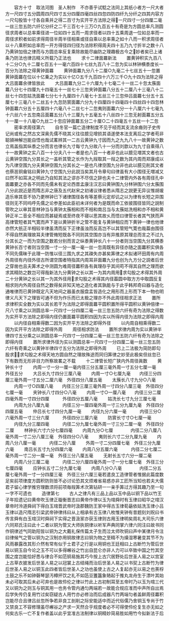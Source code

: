 <!-- { "loadSidebar": true } -->
　　容方十寸　取法河图　圣人制作　不亦善乎试騐之法同上其纸小者方一尺大者方一尺四寸五分圆周四尺四寸五分四厘四毫四丝四忽四防四纤九分纤之四其内容方一尺勾股皆十寸各自乘并之得二百寸为实开平方法除之得一尺四寸一分四厘二毫一丝三忽五防六纤亿分纤之二千三百七十三万○九百五十有奇是为方圆总率凡测圆径求周者以总率乘径进一位如四十五而一周求径者以四十五乘周退一位如总率而一周径求积者如前求得周径半周半径相乘或径自乘以总率乘之如十八而一积求周径者以十八乘积如总率而一开方得径四归径为法除积得周夫四十五乃九寸折半之数十八乃黄钟加倍之律而与方圆总率反复乘除故能尽幽防之理趣极古今之妙者矣已上诸条乃防法也律吕精义所载乃正法也
　　求十二律面羃新法
　　置黄钟积实九百八十二分○九十二厘七百五十一毫六百四十七丝九百八十二忽为实以林钟横黍度长一百分为法除之得黄钟面羃
　　黄钟面羃九分八十二厘○九毫二十七丝五十一忽置黄钟面羃在位以十亿乗之为实以十亿○五千九百四十六万三千○九十四为法除之得大吕面羃余律皆放此
　　大吕面羃九分二十六厘九十七毫二十一丝二十忽太蔟面羃八分七十四厘九十四毫五十一丝七十三忽夹钟面羃八分五十二厘八十三毫八十二丝七十四忽姑洗面羃七分七十九厘四十八毫七十五丝三十三忽仲吕面羃七分五十五厘七十三毫八十二丝五十九忽防賔面羃六分九十四厘四十四毫四十四丝四十四忽林钟面羃六分五十五厘四十六毫八十二丝七十二忽夷则面羃六分一十八厘六十七毫九十六丝六十五忽南吕面羃五分八十三厘九十五毫五十八丝四十三忽无射面羃五分五十一厘一十八毫○九丝二十忽应钟面羃五分二十厘○二十四毫五十五丝一十二忽
　　密率求周径第六
　　自冬官一篇亡造律制度不见于经而其支流余裔则子史传记尚或有之然古文深奥先儒不晓其义往往臆见增损其语遂使本法支离后之学者苟非聪頴神解岂能自悟也哉试畧辨其一二古云黄钟九寸因而九之九九八十一故黄钟之数立焉盖指其纵黍之分而言也律长九寸每寸九分故八十一分而刘歆以为九寸自乘得八十一故黄钟之实八百一十分夫八十一者是也八百一十者非也此以臆见増其文者也古云黄钟空围九分其长之一盖析其管之长作为九叚取其一叚之数为其内周而郑康成以为凡律空围九分夫黄钟空围九分其长之一是也凡律空围九分非也此以臆见削其文者也蔡邕铜龠铭曰黄钟九寸空围九分此説当矣其月令章句曰律虽有大小围径无増减又曰然不如耳决之明此乃自知其法之谬亦不尽信之辞也夫十二律管内外各有周径孔中面羃要之亦各不同而先儒未有定论西晋孟康注汉志曰黄钟围九分林钟围六分太蔟围八分此説近是而隋志非之唐及五代赵宋之初诸议律者悉从隋志之説更无异议惟胡瑗造乐审其音不协乃更林钟已下诸律围径各有等差蔡元定却讥之以为律有长短之异围径则无不同呜呼先儒之论参差如此臣初未详何者为是既而命工依彼围径皆同之説制管吹之以审其音林钟当与黄钟太蔟相和而不相和南吕当与太蔟姑洗相和亦不相和黄钟正半二音全不相应而甚疑焉或至终夜不寝以思其故乆而悟曰律管长者其气狭而声高律管短者其气寛而声下是以黄钟折半之管不能复与黄钟相应而下黄钟一律也他律亦然大扺正半相较半律虽清而反下正律虽浊而反高岂不以其管短气寛也哉葢由围径不得自然眞理故耳夫律管脩短既各不同则其空围亦当有异推原其理总而言之不过九分其长之一而为空围之数若分别而言之纵黍黄钟长八十一分者则当空围九分其横黍黄钟长百寸者则当空围一寸一分一厘一毫一丝一忽周既有异径亦随之面羃积实俱各不同先儒昧于此理一防惟以径三围九求之其疎失亦甚矣筭律之术拟诸环田周有内周外周径有内径外径古所谓空围者特指其内周耳非面羃九分也创为九方分之説者后世之穿凿也且夫筭术之中测圆为难周径羃积各有眞理存乎其间苟不得其自然之理而欲求其精防之数岂可得哉新法九分黄钟之长以其一为其内周用求勾股之术得其外周二十分黄钟之长以其一为其外径用求勾股之术得其内径葢圆中取方方中取圆反复相求则内外周径自然之数得矣非知天地之造化者其孰能与于此乎韩邦奇曰器与造化通唯律而已黄钟既定凡天地间之器虽衣服盘盂皆造化之用形而上形而下本一物也明律义凡天下之理皆可通不但为作乐而已太极之理亦不外此周径相求正法
　　置所求律积实全数为实以其长若干为法除之即得面羃平圆积置所得平圆积以黄钟倍律一尺八寸乘之以测圆总率一尺四寸一分四厘二毫一丝三忽五防六纤有奇为法除之得数为实开平方法除之即得内径仍置面羃平圆积四因为实以所得内径为法除之即得内周
　　以内径自相乘得数二因为实开平方法除之即得外径
　　以内周自相乘得数二因为实开平方法除之即得外周
　　周径相求防法
　　置所求律内周为实以黄钟半律四寸五分乘之以测圆总率一尺四寸一分四厘二毫一丝三忽五防六纤有奇为法除之即得内径
　　置所求律外径为实以测圆总率一尺四寸一分四厘二毫一丝三忽五防六纤有奇乘之以黄钟半律四寸五分为法除之即得外周
　　已上二法极为简防即勾股求求勾股之术得天地方圆自然之理故殊途而同归筭律之妙至此极矣但丝忽已下有数而无形非目力所察故畧之不载
　　十二律管长短广狭内外周径眞数
　　黄钟长十寸
　　内周一寸一分一厘一毫内径三分五厘三毫外周一寸五分七厘一毫　外径五分
　　大吕长九寸四分三厘八毫
　　内周一寸○七厘九毫　　内径三分四厘三毫外周一寸五分二厘六毫　外径四分八厘五毫
　　太蔟长八寸九分○八毫
　　内周一寸○四厘八毫　　内径三分三厘三毫外周一寸四分八厘三毫　外径四分七厘一毫
　　夹钟长八寸四分○八毫
　　内周一寸○一厘八毫　　内径三分二厘四毫外周一寸四分四厘　　　外径四分五厘八毫
　　姑洗长七寸九分三厘七毫
　　内周九分八厘九毫　　　内径三分一厘四毫外周一寸三分九厘九毫　外径四分四厘五毫
　　仲吕长七寸四分九厘一毫
　　内径九分六厘一毫　　　内径三分○六毫外周一寸三分六厘　　　外径四分三厘六毫
　　防賔长寸寸○七厘一毫
　　内径九分三厘四毫　　　内径二分九厘七毫外周一寸三分二厘一毫　外径四分二厘
　　林钟长六寸六分七厘四毫
　　内周九分○七厘　　　　内径二分八厘八毫外周一寸二分八厘三毫　外径四分○八毫
　　夷则长六寸二分九厘九毫
　　内周八分八厘一毫　　　内径二分八厘
　　外周一寸二分四厘七毫　外径三分九厘六毫
　　南吕长五寸九分四厘六毫
　　内周八分五厘六毫　　　内径二分七厘二毫外周一寸二分一厘一毫　外径三分八厘五毫
　　无射长五寸六分一厘二毫
　　内周八分三厘二毫　　　内径二分六厘四毫外周一寸一分七厘七毫　外径三分七厘四毫
　　应钟长五寸二分九厘七毫
　　内周八分○八毫　　　　内径二分五厘七毫外周一寸一分四厘三毫　外径三分六厘三毫若遣良工造律管者惟据此篇度数足矣前项律度方圆积防则皆不必讨论恐其文烦难省易惑亦非工匠所当知也若夫大儒君子留心律学推穷理数须将前项毎叚筭术次第钻研一一亲手筭过方得其趣乃至一句一字不可遗也
　　造律第七
　　古人之律凡有三品上品以玉中品以铜下品以竹王子年拾遗记曰黄帝吹玉律正璇衡晋志曰黄帝作律以玉为琯舜时有玉律曰昭华之琯汉章帝时泠道舜祠下得白玉琯晋武帝时汲郡魏防王冡中得古玉律荀朂依姑洗玉律小吕玉律以造尺隋志引梁武帝钟律纬曰从上相承有古玉律八枚惟夹钟有昔题刻刘贶曰书传言舜有白玉琯汉时舜祠下实得之晋汲冡亦获玉律则古用玉律明矣周礼大司乐六律六同郑氏注曰此十二者以铜为管又大师执铜律以听军声典同掌六律六同注曰故书同作铜律述气同助阳皆以铜为之大戴礼保传篇太子生而泣太师吹铜曰声中某律月令注曰律候气之管以铜为之汉制亦用铜故律志曰铜为物之至精不为燥湿寒暑变其节不为风雨暴露改其形介然有常有似于士君子之行是以用铜也王廷相曰上古断竹为管后世易以铜玉自今论之玉不可以多得嶰谷之竹出自昆仑亦非人力可以卒致中国之竹其空围之度岂能恰好悉与律合不如范铜易施其巧今按上古穴居野处后世圣人易之以宫室上古草衣披发后世圣人易之以冠裳上古结绳而治后世圣人易之以书契上古断竹为律后世圣人易之以铜玉此四者皆后世圣人之功也虽使上古之人复起亦无以易之也蒉桴土鼓之乐不如钟磬琴瑟汚樽抔饮之礼不如笾豆簠簋象辂起于推丸龙舟生于漂叶其始未必可取其后未必可弃也是故伶伦之律以竹此上古初制耳至五帝时乃以玉为琯三代又以铜为之则玉与铜其用一也务令管内通匀两端若一故能合规应准而中声所自出焉后学失传仍复用竹过矣窃疑古人用竹亦必修治而后成器凡竹两端匀者盖鲜周径羃积岂能尽合且律吕丝忽所争若非良工剖削之际安能适中而近代俗儒乃舍铜玉专尚于竹又禁良工不容修理虽尽嶰谷之产求一天然合乎规度者必不可得使伶伦复生亦无如之何矣古乐一亡不复作者盖以此乎宜准古法制律以铜精妙简易胜如用竹今拟新法于后
